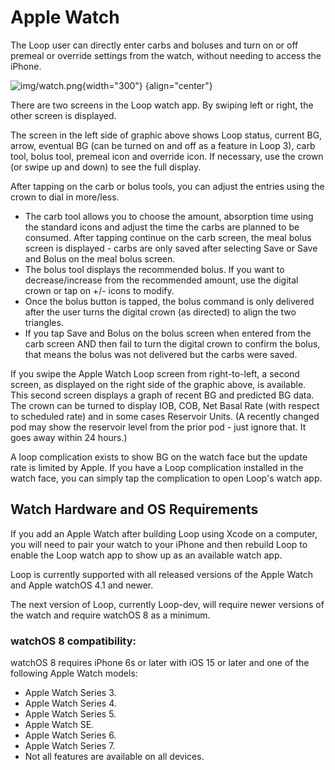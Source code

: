 # Apple Watch

The Loop user can directly enter carbs and boluses and turn on or off premeal or override settings from the watch, without needing to access the iPhone.

![img/watch.png](../../img/watch_updated_loop.svg){width="300"}
{align="center"}

There are two screens in the Loop watch app. By swiping left or right, the other screen is displayed.

The screen in the left side of graphic above shows Loop status, current BG, arrow, eventual BG (can be turned on and off as a feature in Loop 3), carb tool, bolus tool, premeal icon and override icon. If necessary, use the crown (or swipe up and down) to see the full display.

After tapping on the carb or bolus tools, you can adjust the entries using the crown to dial in more/less.

* The carb tool allows you to choose the amount, absorption time using the standard icons and adjust the time the carbs are planned to be consumed. After tapping continue on the carb screen, the meal bolus screen is displayed - carbs are only saved after selecting Save or Save and Bolus on the meal bolus screen.
* The bolus tool displays the recommended bolus. If you want to decrease/increase from the recommended amount, use the digital crown or tap on +/- icons to modify.
* Once the bolus button is tapped, the bolus command is only delivered after the user turns the digital crown (as directed) to align the two triangles.
* If you tap Save and Bolus on the bolus screen when entered from the carb screen AND then fail to turn the digital crown to confirm the bolus, that means the bolus was not delivered but the carbs were saved.

If you swipe the Apple Watch Loop screen from right-to-left, a second screen, as displayed on the right side of the graphic above, is available.  This second screen displays a graph of recent BG and predicted BG data.  The crown can be turned to display IOB, COB, Net Basal Rate (with respect to scheduled rate) and in some cases Reservoir Units.  (A recently changed pod may show the reservoir level from the prior pod - just ignore that. It goes away within 24 hours.)

A loop complication exists to show BG on the watch face but the update rate is limited by Apple. If you have a Loop complication installed in the watch face, you can simply tap the complication to open Loop's watch app.

## Watch Hardware and OS Requirements

If you add an Apple Watch after building Loop using Xcode on a computer, you will need to pair your watch to your iPhone and then rebuild Loop to enable the Loop watch app to show up as an available watch app.

Loop is currently supported with all released versions of the Apple Watch and Apple watchOS 4.1 and newer.

The next version of Loop, currently Loop-dev, will require newer versions of the watch and require watchOS 8 as a minimum.

### watchOS 8 compatibility:

watchOS 8 requires iPhone 6s or later with iOS 15 or later and one of the following Apple Watch models:

* Apple Watch Series 3.
* Apple Watch Series 4.
* Apple Watch Series 5.
* Apple Watch SE.
* Apple Watch Series 6.
* Apple Watch Series 7.
* Not all features are available on all devices.

